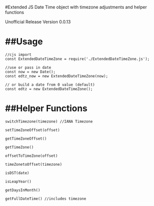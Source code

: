     
#Extended JS Date Time object with timezone adjustments and helper functions

Unofficial Release Version 0.0.13

##Usage
====================
	//cjs import
	const ExtendedDateTimeZone = require('./ExtendedDateTimeZone.js');
	
	//use or pass in date
	const now = new Date();
    const edtz_now = new ExtendedDateTimeZone(now);

	// or build a date from 0 value (default)
	const edtz = new ExtendedDateTimeZone();


##Helper Functions
==========================

    switchTimezone(timezone) //IANA Timezone

    setTimeZoneOffset(offset) 

    getTimeZoneOffset() 

    getTimeZone() 

    offsetToTimeZone(offset)

    timeZonetoOffset(timezone)

    isDST(date)

    isLeapYear() 

    getDaysInMonth() 

    getFullDateTime() //includes timezone
